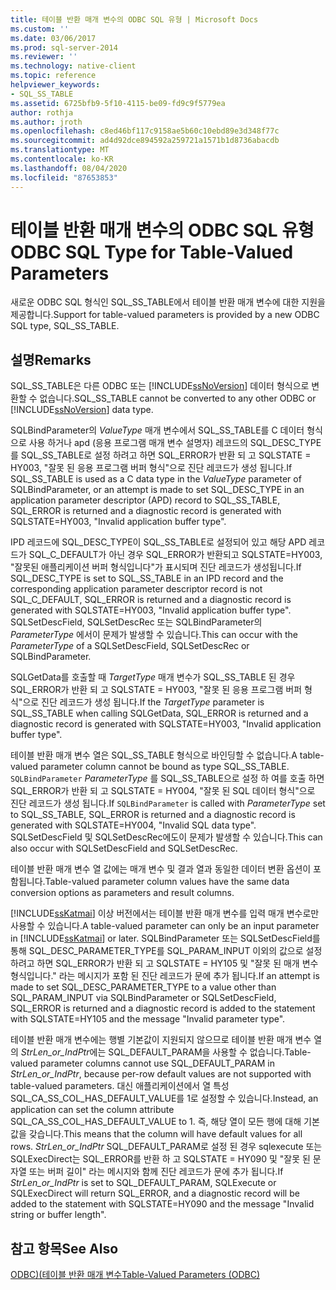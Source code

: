 ```yaml
---
title: 테이블 반환 매개 변수의 ODBC SQL 유형 | Microsoft Docs
ms.custom: ''
ms.date: 03/06/2017
ms.prod: sql-server-2014
ms.reviewer: ''
ms.technology: native-client
ms.topic: reference
helpviewer_keywords:
- SQL_SS_TABLE
ms.assetid: 6725bfb9-5f10-4115-be09-fd9c9f5779ea
author: rothja
ms.author: jroth
ms.openlocfilehash: c8ed46bf117c9158ae5b60c10ebd89e3d348f77c
ms.sourcegitcommit: ad4d92dce894592a259721a1571b1d8736abacdb
ms.translationtype: MT
ms.contentlocale: ko-KR
ms.lasthandoff: 08/04/2020
ms.locfileid: "87653853"
---
```

# <a name="odbc-sql-type-for-table-valued-parameters"></a><span data-ttu-id="491ed-102">테이블 반환 매개 변수의 ODBC SQL 유형</span><span class="sxs-lookup"><span data-stu-id="491ed-102">ODBC SQL Type for Table-Valued Parameters</span></span>
  <span data-ttu-id="491ed-103">새로운 ODBC SQL 형식인 SQL_SS_TABLE에서 테이블 반환 매개 변수에 대한 지원을 제공합니다.</span><span class="sxs-lookup"><span data-stu-id="491ed-103">Support for table-valued parameters is provided by a new ODBC SQL type, SQL_SS_TABLE.</span></span>  
  
## <a name="remarks"></a><span data-ttu-id="491ed-104">설명</span><span class="sxs-lookup"><span data-stu-id="491ed-104">Remarks</span></span>  
 <span data-ttu-id="491ed-105">SQL_SS_TABLE은 다른 ODBC 또는 [!INCLUDE[ssNoVersion](../../includes/ssnoversion-md.md)] 데이터 형식으로 변환할 수 없습니다.</span><span class="sxs-lookup"><span data-stu-id="491ed-105">SQL_SS_TABLE cannot be converted to any other ODBC or [!INCLUDE[ssNoVersion](../../includes/ssnoversion-md.md)] data type.</span></span>  
  
 <span data-ttu-id="491ed-106">SQLBindParameter의 *ValueType* 매개 변수에서 SQL_SS_TABLE를 C 데이터 형식으로 사용 하거나 apd (응용 프로그램 매개 변수 설명자) 레코드의 SQL_DESC_TYPE를 SQL_SS_TABLE로 설정 하려고 하면 SQL_ERROR가 반환 되 고 SQLSTATE = HY003, "잘못 된 응용 프로그램 버퍼 형식"으로 진단 레코드가 생성 됩니다.</span><span class="sxs-lookup"><span data-stu-id="491ed-106">If SQL_SS_TABLE is used as a C data type in the *ValueType* parameter of SQLBindParameter, or an attempt is made to set SQL_DESC_TYPE in an application parameter descriptor (APD) record to SQL_SS_TABLE, SQL_ERROR is returned and a diagnostic record is generated with SQLSTATE=HY003, "Invalid application buffer type".</span></span>  
  
 <span data-ttu-id="491ed-107">IPD 레코드에 SQL_DESC_TYPE이 SQL_SS_TABLE로 설정되어 있고 해당 APD 레코드가 SQL_C_DEFAULT가 아닌 경우 SQL_ERROR가 반환되고 SQLSTATE=HY003, "잘못된 애플리케이션 버퍼 형식입니다"가 표시되며 진단 레코드가 생성됩니다.</span><span class="sxs-lookup"><span data-stu-id="491ed-107">If SQL_DESC_TYPE is set to SQL_SS_TABLE in an IPD record and the corresponding application parameter descriptor record is not SQL_C_DEFAULT, SQL_ERROR is returned and a diagnostic record is generated with SQLSTATE=HY003, "Invalid application buffer type".</span></span> <span data-ttu-id="491ed-108">SQLSetDescField, SQLSetDescRec 또는 SQLBindParameter의 *ParameterType* 에서이 문제가 발생할 수 있습니다.</span><span class="sxs-lookup"><span data-stu-id="491ed-108">This can occur with the *ParameterType* of a SQLSetDescField, SQLSetDescRec or SQLBindParameter.</span></span>  
  
 <span data-ttu-id="491ed-109">SQLGetData를 호출할 때 *TargetType* 매개 변수가 SQL_SS_TABLE 된 경우 SQL_ERROR가 반환 되 고 SQLSTATE = HY003, "잘못 된 응용 프로그램 버퍼 형식"으로 진단 레코드가 생성 됩니다.</span><span class="sxs-lookup"><span data-stu-id="491ed-109">If the *TargetType* parameter is SQL_SS_TABLE when calling SQLGetData, SQL_ERROR is returned and a diagnostic record is generated with SQLSTATE=HY003, "Invalid application buffer type".</span></span>  
  
 <span data-ttu-id="491ed-110">테이블 반환 매개 변수 열은 SQL_SS_TABLE 형식으로 바인딩할 수 없습니다.</span><span class="sxs-lookup"><span data-stu-id="491ed-110">A table-valued parameter column cannot be bound as type SQL_SS_TABLE.</span></span> <span data-ttu-id="491ed-111">`SQLBindParameter` *ParameterType* 를 SQL_SS_TABLE으로 설정 하 여를 호출 하면 SQL_ERROR가 반환 되 고 SQLSTATE = HY004, "잘못 된 SQL 데이터 형식"으로 진단 레코드가 생성 됩니다.</span><span class="sxs-lookup"><span data-stu-id="491ed-111">If `SQLBindParameter` is called with *ParameterType* set to SQL_SS_TABLE, SQL_ERROR is returned and a diagnostic record is generated with SQLSTATE=HY004, "Invalid SQL data type".</span></span> <span data-ttu-id="491ed-112">SQLSetDescField 및 SQLSetDescRec에도이 문제가 발생할 수 있습니다.</span><span class="sxs-lookup"><span data-stu-id="491ed-112">This can also occur with SQLSetDescField and SQLSetDescRec.</span></span>  
  
 <span data-ttu-id="491ed-113">테이블 반환 매개 변수 열 값에는 매개 변수 및 결과 열과 동일한 데이터 변환 옵션이 포함됩니다.</span><span class="sxs-lookup"><span data-stu-id="491ed-113">Table-valued parameter column values have the same data conversion options as parameters and result columns.</span></span>  
  
 <span data-ttu-id="491ed-114">[!INCLUDE[ssKatmai](../../includes/sskatmai-md.md)] 이상 버전에서는 테이블 반환 매개 변수를 입력 매개 변수로만 사용할 수 있습니다.</span><span class="sxs-lookup"><span data-stu-id="491ed-114">A table-valued parameter can only be an input parameter in [!INCLUDE[ssKatmai](../../includes/sskatmai-md.md)] or later.</span></span> <span data-ttu-id="491ed-115">SQLBindParameter 또는 SQLSetDescField를 통해 SQL_DESC_PARAMETER_TYPE를 SQL_PARAM_INPUT 이외의 값으로 설정 하려고 하면 SQL_ERROR가 반환 되 고 SQLSTATE = HY105 및 "잘못 된 매개 변수 형식입니다." 라는 메시지가 포함 된 진단 레코드가 문에 추가 됩니다.</span><span class="sxs-lookup"><span data-stu-id="491ed-115">If an attempt is made to set SQL_DESC_PARAMETER_TYPE to a value other than SQL_PARAM_INPUT via SQLBindParameter or SQLSetDescField, SQL_ERROR is returned and a diagnostic record is added to the statement with SQLSTATE=HY105 and the message "Invalid parameter type".</span></span>  
  
 <span data-ttu-id="491ed-116">테이블 반환 매개 변수에는 행별 기본값이 지원되지 않으므로 테이블 반환 매개 변수 열의 *StrLen_or_IndPtr*에는 SQL_DEFAULT_PARAM을 사용할 수 없습니다.</span><span class="sxs-lookup"><span data-stu-id="491ed-116">Table-valued parameter columns cannot use SQL_DEFAULT_PARAM in *StrLen_or_IndPtr*, because per-row default values are not supported with table-valued parameters.</span></span> <span data-ttu-id="491ed-117">대신 애플리케이션에서 열 특성 SQL_CA_SS_COL_HAS_DEFAULT_VALUE를 1로 설정할 수 있습니다.</span><span class="sxs-lookup"><span data-stu-id="491ed-117">Instead, an application can set the column attribute SQL_CA_SS_COL_HAS_DEFAULT_VALUE to 1.</span></span> <span data-ttu-id="491ed-118">즉, 해당 열이 모든 행에 대해 기본값을 갖습니다.</span><span class="sxs-lookup"><span data-stu-id="491ed-118">This means that the column will have default values for all rows.</span></span> <span data-ttu-id="491ed-119">*StrLen_or_IndPtr* SQL_DEFAULT_PARAM로 설정 된 경우 sqlexecute 또는 SQLExecDirect는 SQL_ERROR를 반환 하 고 SQLSTATE = HY090 및 "잘못 된 문자열 또는 버퍼 길이" 라는 메시지와 함께 진단 레코드가 문에 추가 됩니다.</span><span class="sxs-lookup"><span data-stu-id="491ed-119">If *StrLen_or_IndPtr* is set to SQL_DEFAULT_PARAM, SQLExecute or SQLExecDirect will return SQL_ERROR, and a diagnostic record will be added to the statement with SQLSTATE=HY090 and the message "Invalid string or buffer length".</span></span>  
  
## <a name="see-also"></a><span data-ttu-id="491ed-120">참고 항목</span><span class="sxs-lookup"><span data-stu-id="491ed-120">See Also</span></span>  
 [<span data-ttu-id="491ed-121">ODBC&#41;&#40;테이블 반환 매개 변수</span><span class="sxs-lookup"><span data-stu-id="491ed-121">Table-Valued Parameters &#40;ODBC&#41;</span></span>](table-valued-parameters-odbc.md)  
  
  
